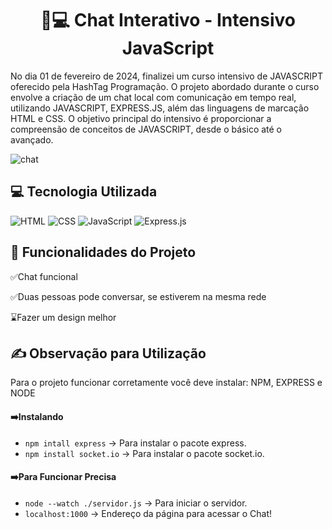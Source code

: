 <h1 align="center">🦾💻 Chat Interativo - Intensivo JavaScript </h1>
<p>No dia 01 de fevereiro de 2024, finalizei um curso intensivo de JAVASCRIPT oferecido pela HashTag Programação. 
  O projeto abordado durante o curso envolve a criação de um chat local com comunicação em tempo real, utilizando JAVASCRIPT, EXPRESS.JS, 
  além das linguagens de marcação HTML e CSS. O objetivo principal do intensivo é proporcionar a compreensão de conceitos de JAVASCRIPT, desde o básico até o avançado.</p>

![chat](https://github.com/EduardaAAmaral/Chat-Interativo/assets/100651298/19b87456-8e8b-4559-a4c4-bb81192eb5c5)

<h2 align="letf">💻 Tecnologia Utilizada</h2>
  
  ![HTML](https://img.shields.io/badge/HTML5-E34F26?style=for-the-badge&logo=html5&logoColor=white)
  ![CSS](https://img.shields.io/badge/CSS3-1572B6?style=for-the-badge&logo=css3&logoColor=white)
  ![JavaScript](https://img.shields.io/badge/JavaScript-F7DF1E?style=for-the-badge&logo=javascript&logoColor=black)
  ![Express.js](https://img.shields.io/badge/Express.js-404D59?style=for-the-badge)

<h2 align="letf">🦾 Funcionalidades do Projeto </h2>

<p>✅Chat funcional</p>
<p>✅Duas pessoas pode conversar, se estiverem na mesma rede</p>
<p>⌛Fazer um design melhor</p>


<h2 align="letf">✍️ Observação para Utilização </h2>
Para o projeto funcionar corretamente você deve instalar:  NPM, EXPRESS e NODE  

<h4>➡️Instalando</h4>

* `npm intall express` -> Para instalar o pacote express.
* `npm install socket.io` -> Para instalar o pacote socket.io.

<h4>➡️Para Funcionar Precisa</h4>

* `node --watch ./servidor.js` -> Para iniciar o servidor.
* `localhost:1000` -> Endereço da página para acessar o Chat!



          
          
